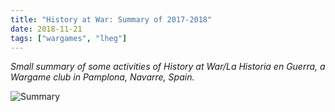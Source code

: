 ```yaml
---
title: "History at War: Summary of 2017-2018"
date: 2018-11-21
tags: ["wargames", "lheg"]
---
```


*Small summary of some activities of History at War/La Historia en Guerra, a Wargame club in Pamplona, Navarre, Spain.*

<!--more--> 

![Summary](https://cloud.ajimenez.es/index.php/s/LTy2wwTk3aTrkbc/preview)